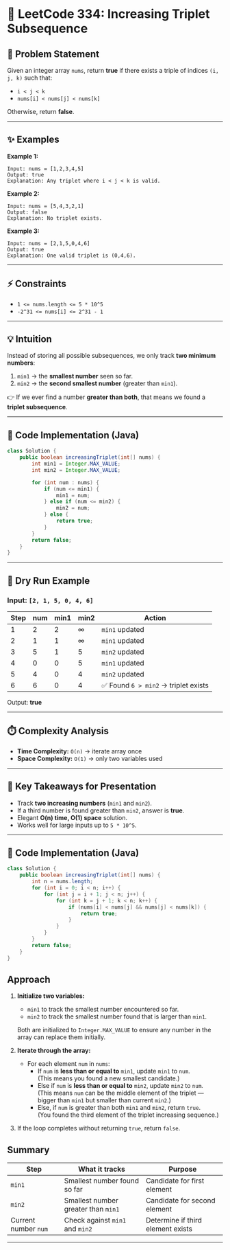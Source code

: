 # 🚀 LeetCode 334: Increasing Triplet Subsequence

## 📌 Problem Statement
Given an integer array `nums`, return **true** if there exists a triple of indices `(i, j, k)` such that:

- `i < j < k`
- `nums[i] < nums[j] < nums[k]`

Otherwise, return **false**.

---

## ✨ Examples

**Example 1:**
```
Input: nums = [1,2,3,4,5]
Output: true
Explanation: Any triplet where i < j < k is valid.
```

**Example 2:**
```
Input: nums = [5,4,3,2,1]
Output: false
Explanation: No triplet exists.
```

**Example 3:**
```
Input: nums = [2,1,5,0,4,6]
Output: true
Explanation: One valid triplet is (0,4,6).
```

---

## ⚡ Constraints
- `1 <= nums.length <= 5 * 10^5`
- `-2^31 <= nums[i] <= 2^31 - 1`

---

## 💡 Intuition
Instead of storing all possible subsequences, we only track **two minimum numbers**:

1. `min1` → the **smallest number** seen so far.  
2. `min2` → the **second smallest number** (greater than `min1`).  

👉 If we ever find a number **greater than both**, that means we found a **triplet subsequence**.

---

## 📝 Code Implementation (Java)

```java
class Solution {
    public boolean increasingTriplet(int[] nums) {
        int min1 = Integer.MAX_VALUE; 
        int min2 = Integer.MAX_VALUE; 

        for (int num : nums) {
            if (num <= min1) {
                min1 = num;
            } else if (num <= min2) {
                min2 = num;
            } else {
                return true;
            }
        }
        return false;
    }
}
```

---

## 🔎 Dry Run Example

### Input: `[2, 1, 5, 0, 4, 6]`

| Step | num | min1 | min2 | Action |
|------|-----|------|------|--------|
| 1    | 2   | 2    | ∞    | `min1` updated |
| 2    | 1   | 1    | ∞    | `min1` updated |
| 3    | 5   | 1    | 5    | `min2` updated |
| 4    | 0   | 0    | 5    | `min1` updated |
| 5    | 4   | 0    | 4    | `min2` updated |
| 6    | 6   | 0    | 4    | ✅ Found `6 > min2` → triplet exists |

Output: **true**

---

## ⏱️ Complexity Analysis
- **Time Complexity:** `O(n)` → iterate array once  
- **Space Complexity:** `O(1)` → only two variables used  

---

## 🎯 Key Takeaways for Presentation
- Track **two increasing numbers** (`min1` and `min2`).  
- If a third number is found greater than `min2`, answer is **true**.  
- Elegant **O(n) time, O(1) space** solution.  
- Works well for large inputs up to `5 * 10^5`.

---

## 📝 Code Implementation (Java)

```java
class Solution {
    public boolean increasingTriplet(int[] nums) {
        int n = nums.length;
        for (int i = 0; i < n; i++) {
            for (int j = i + 1; j < n; j++) {
                for (int k = j + 1; k < n; k++) {
                    if (nums[i] < nums[j] && nums[j] < nums[k]) {
                        return true;
                    }
                }
            }
        }
        return false;
    }
}
```


## Approach

1. **Initialize two variables:**
   - `min1` to track the smallest number encountered so far.
   - `min2` to track the smallest number found that is larger than `min1`.
   
   Both are initialized to `Integer.MAX_VALUE` to ensure any number in the array can replace them initially.

2. **Iterate through the array:**
   - For each element `num` in `nums`:
     - If `num` is **less than or equal to** `min1`, update `min1` to `num`.  
       (This means you found a new smallest candidate.)
     - Else if `num` is **less than or equal to** `min2`, update `min2` to `num`.  
       (This means `num` can be the middle element of the triplet — bigger than `min1` but smaller than current `min2`.)
     - Else, if `num` is greater than both `min1` and `min2`, return `true`.  
       (You found the third element of the triplet increasing sequence.)

3. If the loop completes without returning `true`, return `false`.


## Summary

| Step                | What it tracks                           | Purpose                            |
|---------------------|----------------------------------------|----------------------------------|
| `min1`              | Smallest number found so far            | Candidate for first element       |
| `min2`              | Smallest number greater than `min1`    | Candidate for second element      |
| Current number `num` | Check against `min1` and `min2`        | Determine if third element exists |

---
